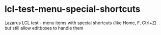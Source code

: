 # lcl-test-menu-special-shortcuts
Lazarus LCL test - menu items with special shortcuts (like Home, F, Ctrl+Z) but still allow editboxes to handle them
